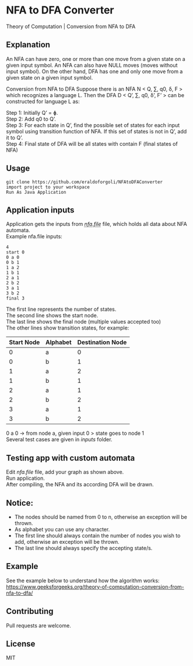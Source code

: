 # NFA to DFA Converter

Theory of Computation | Conversion from NFA to DFA



## Explanation
An NFA can have zero, one or more than one move from a given state on a given input symbol. An NFA can also have NULL moves (moves without input symbol). On the other hand, DFA has one and only one move from a given state on a given input symbol.

Conversion from NFA to DFA
Suppose there is an NFA N < Q, ∑, q0, δ, F > which recognizes a language L. Then the DFA D < Q’, ∑, q0, δ’, F’ > can be constructed for language L as:  

Step 1: Initially Q’ = ɸ.  
Step 2: Add q0 to Q’.  
Step 3: For each state in Q’, find the possible set of states for each input symbol using transition function of NFA. If this set of states is not in Q’, add it to Q’.  
Step 4: Final state of DFA will be all states with contain F (final states of NFA)



## Usage
```
git clone https://github.com/eraldoforgoli/NFAtoDFAConverter  
import project to your workspace  
Run As Java Application  
```

## Application inputs
Application gets the inputs from  <abbr title="file inside the project">*nfa.file*</abbr> file, which holds all data about NFA automata.  
Example nfa.file inputs: 
```
4
start 0 
0 a 0
0 b 1
1 a 2
1 b 1
2 a 1
2 b 2
3 a 1
3 b 2
final 3
```

The first line represents the number of states.  
The second line shows the start node.   
The last line shows the final node (multiple values accepted too)  
The other lines show transition states, for example:

Start Node | Alphabet | Destination Node
------------ | ------------- | -------------
0 | a | 0
0 | b | 1
1 | a | 2
1 | b | 1
2 | a | 1
2 | b | 2
3 | a | 1
3 | b | 2

0 a 0 -> from node a, given input 0 > state goes to node 1  
Several test cases are given in *inputs* folder.

## Testing app with custom automata
Edit *nfa.file* file, add your graph as shown above.  
Run application.    
After compiling, the NFA and its according DFA will be drawn.

## Notice:  
- The nodes should be named from 0 to n, otherwise an exception will be thrown.  
- As alphabet you can use any character.  
- The first line should always contain the number of nodes you wish to add, otherwise an exception will be thrown.  
- The last line should always specify the accepting state/s.  

## Example
See the example below to understand how the algorithm works:  
https://www.geeksforgeeks.org/theory-of-computation-conversion-from-nfa-to-dfa/
## Contributing
Pull requests are welcome. 

## License
MIT
